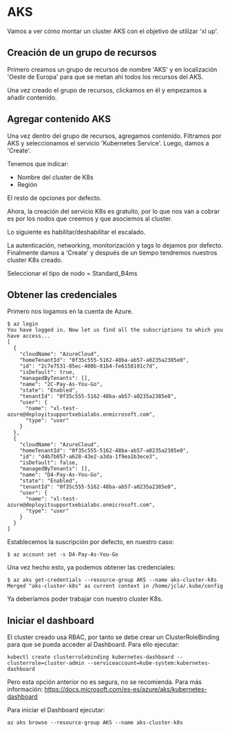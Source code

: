 # AKS

Vamos a ver cómo montar un cluster AKS con el objetivo de utilizar 'xl up'.

## Creación de un grupo de recursos

Primero creamos un grupo de recursos de nombre 'AKS' y en localización 'Oeste de Europa' para que se metan ahí todos los recursos del AKS.

Una vez creado el grupo de recursos, clickamos en él y empezamos a añadir contenido.

## Agregar contenido AKS

Una vez dentro del grupo de recursos, agregamos contenido. Filtramos por AKS y seleccionamos el servicio 'Kubernetes Service'. Luego, damos a 'Create'.

Tenemos que indicar:

* Nombre del cluster de K8s
* Región

El resto de opciones por defecto.

Ahora, la creación del servicio K8s es gratuíto, por lo que nos van a cobrar es por los nodos que creemos y que asociemos al cluster.

Lo siguiente es habilitar/deshabilitar el escalado.

La autenticación, networking, monitorización y tags lo dejamos por defecto. Finalmente damos a 'Create' y después de un tiempo tendremos nuestros cluster K8s creado.

Seleccionar el tipo de nodo = Standard_B4ms

## Obtener las credenciales

Primero nos logamos en la cuenta de Azure.

```
$ az login
You have logged in. Now let us find all the subscriptions to which you have access...
[
  {
    "cloudName": "AzureCloud",
    "homeTenantId": "0f35c555-5162-48ba-ab57-a0235a2385e0",
    "id": "2c7e7531-85ec-400b-81b4-fe6158191c7d",
    "isDefault": true,
    "managedByTenants": [],
    "name": "2C-Pay-As-You-Go",
    "state": "Enabled",
    "tenantId": "0f35c555-5162-48ba-ab57-a0235a2385e0",
    "user": {
      "name": "xl-test-azure@deployitsupportxebialabs.onmicrosoft.com",
      "type": "user"
    }
  },
  {
    "cloudName": "AzureCloud",
    "homeTenantId": "0f35c555-5162-48ba-ab57-a0235a2385e0",
    "id": "d4b7b057-a628-43e2-a3da-1f9ea1b3ece3",
    "isDefault": false,
    "managedByTenants": [],
    "name": "D4-Pay-As-You-Go",
    "state": "Enabled",
    "tenantId": "0f35c555-5162-48ba-ab57-a0235a2385e0",
    "user": {
      "name": "xl-test-azure@deployitsupportxebialabs.onmicrosoft.com",
      "type": "user"
    }
  }
]
```

Establecemos la suscripción por defecto, en nuestro caso:

```
$ az account set -s D4-Pay-As-You-Go
```

Una vez hecho esto, ya podemos obtener las credenciales:

```
$ az aks get-credentials --resource-group AKS --name aks-cluster-k8s
Merged "aks-cluster-k8s" as current context in /home/jcla/.kube/config
```

Ya deberíamos poder trabajar con nuestro cluster K8s.

## Iniciar el dashboard
El cluster creado usa RBAC, por tanto se debe crear un ClusterRoleBinding para que se pueda acceder al Dashboard. Para ello ejecutar:
```
kubectl create clusterrolebinding kubernetes-dashboard --clusterrole=cluster-admin --serviceaccount=kube-system:kubernetes-dashboard
```
Pero esta opción anterior no es segura, no se recomienda. Para más información: https://docs.microsoft.com/es-es/azure/aks/kubernetes-dashboard

Para iniciar el Dashboard ejecutar:
```
az aks browse --resource-group AKS --name aks-cluster-k8s
```
